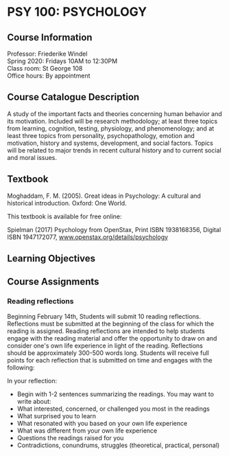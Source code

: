 # PSY 100: PSYCHOLOGY

## Course Information


Professor: Friederike Windel    
Spring 2020: Fridays 10AM to 12:30PM    
Class room: St George 108   
Office hours: By appointment    

## Course Catalogue Description

A study of the important facts and theories concerning human behavior and its motivation. Included will be research methodology; at least three topics from learning, cognition, testing, physiology, and phenomenology; and at least three topics from personality, psychopathology, emotion and motivation, history and systems, development, and social factors. Topics will be related to major trends in recent cultural history and to current social and moral issues.

## Textbook
Moghaddam, F. M. (2005). Great ideas in Psychology: A cultural and historical introduction.
Oxford: One World.

This textbook is available for free online: 

Spielman (2017) Psychology from OpenStax, Print ISBN 1938168356, Digital ISBN 1947172077, www.openstax.org/details/psychology

## Learning Objectives

## Course Assignments

### Reading reflections

Beginning February 14th, Students will submit 10 reading reflections. Reflections must be submitted at the beginning of the class for which the reading is assigned. Reading reflections are intended to help students engage with the reading material and offer the opportunity to draw on and consider one's own life experience in light of the reading. Reflections should be approximately 300-500 words long. Students will receive full points for each reflection that is submitted on time and engages with the following:

In your reflection:
- Begin with 1-2 sentences summarizing the readings.
You may want to write about:
- What interested, concerned, or challenged you most in the readings
- What surprised you to learn
- What resonated with you based on your own life experience
- What was different from your own life experience
- Questions the readings raised for you
- Contradictions, conundrums, struggles (theoretical, practical, personal)

